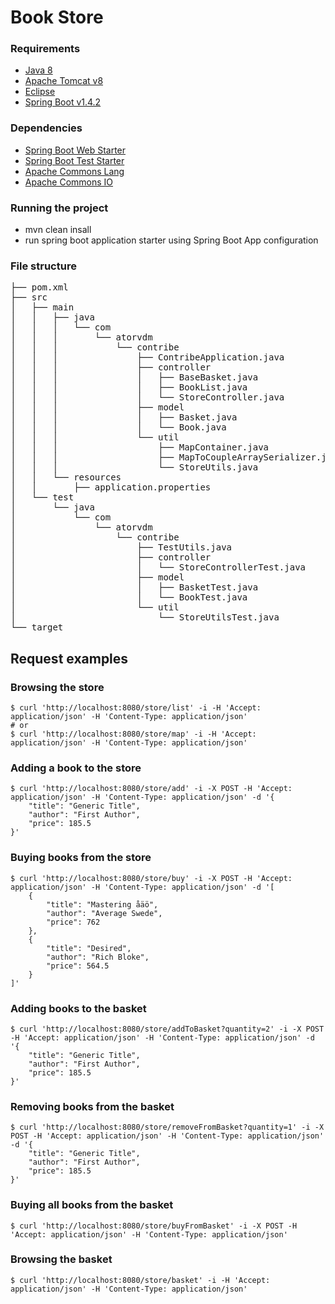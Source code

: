 # Book Store

### Requirements
* [Java 8][java8]
* [Apache Tomcat v8][tomcat]
* [Eclipse][eclipse]
* [Spring Boot v1.4.2][springbootplugin]

### Dependencies
* [Spring Boot Web Starter][spring-boot]
* [Spring Boot Test Starter][spring-boot-test]
* [Apache Commons Lang][commons-lang]
* [Apache Commons IO][commons-io]

### Running the project
* mvn clean insall
* run spring boot application starter using Spring Boot App configuration

### File structure
<pre>
├── pom.xml                                                         - application maven configuration file
├── src
│   ├── main                                                        - application source files
│   │   ├── java
│   │   │   └── com
│   │   │       └── atorvdm
│   │   │           └── contribe
│   │   │               ├── ContribeApplication.java                - spring boot application starter
│   │   │               ├── controller
│   │   │               │   ├── BaseBasket.java                     - an interface for a basic basket in the store
│   │   │               │   ├── BookList.java                       - an interface for a basic book list in the store
│   │   │               │   └── StoreController.java                - main controller responsible for restful interraction
│   │   │               ├── model
│   │   │               │   ├── Basket.java                         - model of a basket in the store
│   │   │               │   └── Book.java                           - model of a book in the store
│   │   │               └── util
│   │   │                   ├── MapContainer.java                   - container for Map objects
│   │   │                   ├── MapToCoupleArraySerializer.java     - class for Map serialization
│   │   │                   └── StoreUtils.java                     - class with methods-helpers
│   │   └── resources                                               - applicattion resources
│   │       ├── application.properties
│   └── test                                                        - application tests
│       └── java
│           └── com
│               └── atorvdm
│                   └── contribe
│                       ├── TestUtils.java
│                       ├── controller
│                       │   └── StoreControllerTest.java
│                       ├── model
│                       │   ├── BasketTest.java
│                       │   └── BookTest.java
│                       └── util
│                           └── StoreUtilsTest.java
└── target
</pre>

## Request examples
### Browsing the store
```shell
$ curl 'http://localhost:8080/store/list' -i -H 'Accept: application/json' -H 'Content-Type: application/json'
# or
$ curl 'http://localhost:8080/store/map' -i -H 'Accept: application/json' -H 'Content-Type: application/json'
```

### Adding a book to the store
```shell
$ curl 'http://localhost:8080/store/add' -i -X POST -H 'Accept: application/json' -H 'Content-Type: application/json' -d '{
    "title": "Generic Title",
    "author": "First Author",
    "price": 185.5
}'
```

### Buying books from the store
```shell
$ curl 'http://localhost:8080/store/buy' -i -X POST -H 'Accept: application/json' -H 'Content-Type: application/json' -d '[
	{
        "title": "Mastering åäö",
        "author": "Average Swede",
        "price": 762
    },
	{
        "title": "Desired",
        "author": "Rich Bloke",
        "price": 564.5
    }
]'
```

### Adding books to the basket
```shell
$ curl 'http://localhost:8080/store/addToBasket?quantity=2' -i -X POST -H 'Accept: application/json' -H 'Content-Type: application/json' -d '{
    "title": "Generic Title",
    "author": "First Author",
    "price": 185.5
}'
```

### Removing books from the basket
```shell
$ curl 'http://localhost:8080/store/removeFromBasket?quantity=1' -i -X POST -H 'Accept: application/json' -H 'Content-Type: application/json' -d '{
    "title": "Generic Title",
    "author": "First Author",
    "price": 185.5
}'
```

### Buying all books from the basket
```shell
$ curl 'http://localhost:8080/store/buyFromBasket' -i -X POST -H 'Accept: application/json' -H 'Content-Type: application/json'
```

### Browsing the basket
```shell
$ curl 'http://localhost:8080/store/basket' -i -H 'Accept: application/json' -H 'Content-Type: application/json'
```

[java8]:<http://www.oracle.com/technetwork/java/javase/downloads/jdk8-downloads-2133151.html>
[tomcat]:<https://tomcat.apache.org/download-80.cgi>
[eclipse]:<http://www.eclipse.org/downloads/>
[springbootplugin]: <https://marketplace.eclipse.org/content/spring-tool-suite-sts-eclipse>
[spring-boot]: <https://mvnrepository.com/artifact/org.springframework.boot/spring-boot-starter-web>
[spring-boot-test]: <https://mvnrepository.com/artifact/org.springframework.boot/spring-boot-starter-test>
[commons-lang]: <https://mvnrepository.com/artifact/commons-lang/commons-lang>
[commons-io]: <https://mvnrepository.com/artifact/commons-io/commons-io>